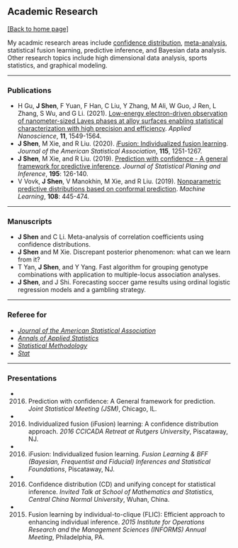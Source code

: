 ## Academic Research

[[Back to home page]](/index)


My acadmic research areas include [confidence distribution](https://en.wikipedia.org/wiki/Confidence_distribution), [meta-analysis](https://en.wikipedia.org/wiki/Meta-analysis), statistical fusion learning, predictive inference, and Bayesian data analysis. Other research topics include high dimensional data analysis, sports statistics, and graphical modeling.

---

### Publications
- H Gu, **J Shen**, F Yuan, F Han, C Liu, Y Zhang, M Ali, W Guo, J Ren, L Zhang, S Wu, and G Li. (2021). [Low-energy electron-driven observation of nanometer-sized Laves phases at alloy surfaces enabling statistical characterization with high precision and efficiency](https://link.springer.com/article/10.1007/s13204-021-01796-6). *Applied Nanoscience*, **11**, 1549-1564.
- **J Shen**, M Xie, and R Liu. (2020). [*i*Fusion: Individualized fusion learning](https://amstat.tandfonline.com/doi/abs/10.1080/01621459.2019.1672557#.XciGbJJKg6U). *Journal of the American Statistical Association*, **115**, 1251-1267.
- **J Shen**, M Xie, and R Liu. (2019). [Prediction with confidence - A general framework for predictive inference](https://www.sciencedirect.com/science/article/abs/pii/S0378375817301696). *Journal of Statistical Planing and Inference*, **195**: 126-140.
- V Vovk, **J Shen**, V Manokhin, M Xie, and R Liu. (2019). [Nonparametric predictive distributions based on conformal prediction](https://link.springer.com/article/10.1007/s10994-018-5755-8). *Machine Learning*, **108**: 445-474. 

---

### Manuscripts

- **J Shen** and C Li. Meta-analysis of correlation coefficients using confidence distributions. 
- **J Shen** and M Xie. Discrepant posterior phenomenon: what can we learn from it?
- T Yan, **J Shen**, and Y Yang. Fast algorithm for grouping genotype combinations with application to multiple-locus association analyses.
- **J Shen**, and J Shi. Forecasting soccer game results using ordinal logistic regression models and a gambling strategy.

---

### Referee for

- [*Journal of the American Statistical Association*](https://www.tandfonline.com/toc/uasa20/current)
- [*Annals of Applied Statistics*](https://imstat.org/journals-and-publications/annals-of-applied-statistics)
- [*Statistical Methodology*](https://www.journals.elsevier.com/statistical-methodology)
- [*Stat*](https://onlinelibrary.wiley.com/journal/20491573")

---

### Presentations

- 2016. Prediction with confidence: A General framework for prediction. *Joint Statistical Meeting (JSM)*, Chicago, IL.
- 2016. Individualized fusion (iFusion) learning: A confidence distribution approach. *2016 CCICADA Retreat at Rutgers University*, Piscataway, NJ.
- 2016. iFusion: Individualized fusion learning. *Fusion Learning & BFF (Bayesian, Frequentist and Fiducial) Inferences and Statistical Foundations*, Piscataway, NJ.
- 2016. Confidence distribution (CD) and unifying concept for statistical inference. *Invited Talk at School of Mathematics and Statistics, Central China Normal University*, Wuhan, China.
- 2015. Fusion learning by individual-to-clique (FLIC): Efficient approach to enhancing individual inference. *2015 Institute for Operations Research and the Management Sciences (INFORMS) Annual Meeting*, Philadelphia, PA.
